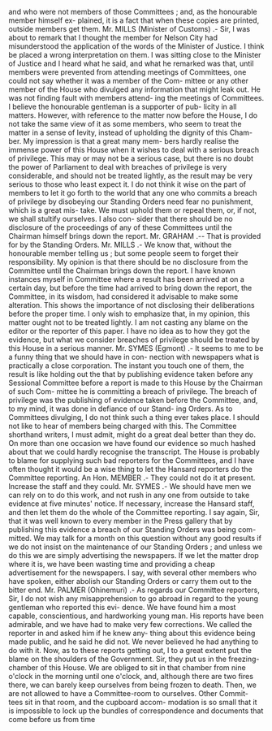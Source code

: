 and who were not members of those Committees ; and, as the honourable member himself ex- plained, it is a fact that when these copies are printed, outside members get them. Mr. MILLS (Minister of Customs) .- Sir, I was about to remark that I thought the member for Nelson City had misunderstood the application of the words of the Minister of Justice. I think be placed a wrong interpretation on them. I was sitting close to the Minister of Justice and I heard what he said, and what he remarked was that, until members were prevented from attending meetings of Committees, one could not say whether it was a member of the Com- mittee or any other member of the House who divulged any information that might leak out. He was not finding fault with members attend- ing the meetings of Committees. I believe the honourable gentleman is a supporter of pub- licity in all matters. However, with reference to the matter now before the House, I do not take the same view of it as some members, who seem to treat the matter in a sense of levity, instead of upholding the dignity of this Cham- ber. My impression is that a great many mem- bers hardly realise the immense power of this House when it wishes to deal with a serious breach of privilege. This may or may not be a serious case, but there is no doubt the power of Parliament to deal with breaches of privilege is very considerable, and should not be treated lightly, as the result may be very serious to those who least expect it. I do not think it wise on the part of members to let it go forth to the world that any one who commits a breach of privilege by disobeying our Standing Orders need fear no punishment, which is a great mis- take. We must uphold them or repeal them, or, if not, we shall stultify ourselves. I also con- sider that there should be no disclosure of the proceedings of any of these Committees until the Chairman himself brings down the report. Mr. GRAHAM .-- That is provided for by the Standing Orders. Mr. MILLS .- We know that, without the honourable member telling us ; but some people seem to forget their responsibility. My opinion is that there should be no disclosure from the Committee until the Chairman brings down the report. I have known instances myself in Committee where a result has been arrived at on a certain day, but before the time had arrived to bring down the report, the Committee, in its wisdom, had considered it advisable to make some alteration. This shows the importance of not disclosing their deliberations before the proper time. I only wish to emphasize that, in my opinion, this matter ought not to be treated lightly. I am not casting any blame on the editor or the reporter of this paper. I have no idea as to how they got the evidence, but what we consider breaches of privilege should be treated by this House in a serious manner. Mr. SYMES (Egmont) .- It seems to me to be a funny thing that we should have in con- nection with newspapers what is practically a close corporation. The instant you touch one of them, the result is like holding out the that by publishing evidence taken before any Sessional Committee before a report is made to this House by the Chairman of such Com- mittee he is committing a breach of privilege. The breach of privilege was the publishing of evidence taken before the Committee, and, to my mind, it was done in defiance of our Stand- ing Orders. As to Committees divulging, I do not think such a thing ever takes place. I should not like to hear of members being charged with this. The Committee shorthand writers, I must admit, might do a great deal better than they do. On more than one occasion we have found our evidence so much hashed about that we could hardly recognise the transcript. The House is probably to blame for supplying such bad reporters for the Committees, and I have often thought it would be a wise thing to let the Hansard reporters do the Committee reporting. An Hon. MEMBER .- They could not do it at present. Increase the staff and they could. Mr. SYMES .- We should have men we can rely on to do this work, and not rush in any one from outside to take evidence at five minutes' notice. If necessary, increase the Hansard staff, and then let them do the whole of the Committee reporting. I say again, Sir, that it was well known to every member in the Press gallery that by publishing this evidence a breach of our Standing Orders was being com- mitted. We may talk for a month on this question without any good results if we do not insist on the maintenance of our Standing Orders ; and unless we do this we are simply advertising the newspapers. If we let the matter drop where it is, we have been wasting time and providing a cheap advertisement for the newspapers. I say, with several other members who have spoken, either abolish our Standing Orders or carry them out to the bitter end. Mr. PALMER (Ohinemuri) .- As regards our Committee reporters, Sir, I do not wish any misapprehension to go abroad in regard to the young gentleman who reported this evi- dence. We have found him a most capable, conscientious, and hardworking young man. His reports have been admirable, and we have had to make very few corrections. We called the reporter in and asked him if he knew any- thing about this evidence being made public, and he said he did not. We never believed he had anything to do with it. Now, as to these reports getting out, I to a great extent put the blame on the shoulders of the Government. Sir, they put us in the freezing-chamber of this House. We are obliged to sit in that chamber from nine o'clock in the morning until one o'clock, and, although there are two fires there, we can barely keep ourselves from being frozen to death. Then, we are not allowed to have a Committee-room to ourselves. Other Commit- tees sit in that room, and the cupboard accom- modation is so small that it is impossible to lock up the bundles of correspondence and documents that come before us from time 